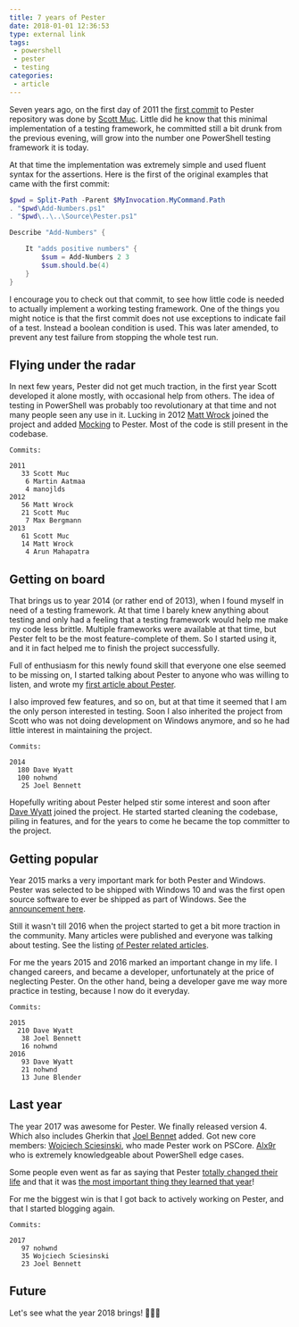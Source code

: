 ```yaml
---
title: 7 years of Pester
date: 2018-01-01 12:36:53
type: external link
tags: 
 - powershell
 - pester
 - testing
categories:
 - article
---
```


Seven years ago, on the first day of 2011 the [first commit](https://github.com/pester/Pester/commit/a1d6a0e01f58375175ed090647ab8245a049f1a6) to Pester repository was done by [Scott Muc](https://twitter.com/ScottMuc). Little did he know that this minimal implementation of a testing framework, he committed still a bit drunk from the previous evening, will grow into the number one PowerShell testing framework it is today.

<!-- more -->

At that time the implementation was extremely simple and used fluent syntax for the assertions. Here is the first of the original examples that came with the first commit:

```powershell
$pwd = Split-Path -Parent $MyInvocation.MyCommand.Path
. "$pwd\Add-Numbers.ps1"
. "$pwd\..\..\Source\Pester.ps1"

Describe "Add-Numbers" {

    It "adds positive numbers" {
        $sum = Add-Numbers 2 3
        $sum.should.be(4)
    }
}
```

I encourage you to check out that commit, to see how little code is needed to actually implement a working testing framework. One of the things you might notice is that the first commit does not use exceptions to indicate fail of a test. Instead a boolean condition is used. This was later amended, to prevent any test failure from stopping the whole test run.

## Flying under the radar

In next few years, Pester did not get much traction, in the first year Scott developed it alone mostly, with occasional help from others. The idea of testing in PowerShell was probably too revolutionary at that time and not many people seen any use in it. Lucking in 2012 [Matt Wrock](https://twitter.com/mwrockx) joined the project and added [Mocking](https://github.com/pester/Pester/wiki/Mock) to Pester. Most of the code is still present in the codebase.

```text
Commits:

2011
   33 Scott Muc
    6 Martin Aatmaa
    4 manojlds
2012
   56 Matt Wrock
   21 Scott Muc
    7 Max Bergmann
2013
   61 Scott Muc
   14 Matt Wrock
    4 Arun Mahapatra
```

## Getting on board

That brings us to year 2014 (or rather end of 2013), when I found myself in need of a testing framework. At that time I barely knew anything about testing and only had a feeling that a testing framework would help me make my code less brittle. Multiple frameworks were available at that time, but Pester felt to be the most feature-complete of them. So I started using it, and it in fact helped me to finish the project successfully.

Full of enthusiasm for this newly found skill that everyone one else seemed to be missing on, I started talking about Pester to anyone who was willing to listen, and wrote my [first article about Pester](http://www.powershellmagazine.com/2014/03/12/get-started-with-pester-powershell-unit-testing-framework/). 

I also improved few features, and so on, but at that time it seemed that I am the only person interested in testing. Soon I also inherited the project from Scott who was not doing development on Windows anymore, and so he had little interest in maintaining the project.

```text
Commits:

2014
  180 Dave Wyatt
  100 nohwnd
   25 Joel Bennett
```

Hopefully writing about Pester helped stir some interest and soon after [Dave Wyatt](https://twitter.com/msh_dave) joined the project. He started started cleaning the codebase, piling in features, and for the years to come he became the top committer to the project.

## Getting popular

Year 2015 marks a very important mark for both Pester and Windows. Pester was selected to be shipped with Windows 10 and was the first open source software to ever be shipped as part of Windows. See the [announcement here](https://youtu.be/aem257PCO9c?t=17m27s).

Still it wasn't till 2016 when the project started to get a bit more traction in the community. Many articles were published and everyone was talking about testing. See the listing [of Pester related articles](https://github.com/pester/Pester/wiki/Articles-and-other-resources).

For me the years 2015 and 2016 marked an important change in my life. I changed careers, and became a developer, unfortunately at the price of neglecting Pester. On the other hand, being a developer gave me way more practice in testing, because I now do it everyday.

```text
Commits:

2015
  210 Dave Wyatt
   38 Joel Bennett
   16 nohwnd
2016
   93 Dave Wyatt
   21 nohwnd
   13 June Blender
```

## Last year

The year 2017 was awesome for Pester. We finally released version 4. Which also includes Gherkin that [Joel Bennet](https://twitter.com/Jaykul) added. Got new core members: [Wojciech Sciesinski](https://twitter.com/itpraktyk), who made Pester work on PSCore. [Alx9r](https://twitter.com/alx9r) who is extremely knowledgeable about PowerShell edge cases. 

Some people even went as far as saying that Pester [totally changed their life](https://twitter.com/cl/status/931130461111422977) and that it was [the most important thing they learned that year](https://twitter.com/FredBainbridge/status/942968510095003649)!

For me the biggest win is that I got back to actively working on Pester, and that I started blogging again.

```text
Commits:

2017
   97 nohwnd
   35 Wojciech Sciesinski
   23 Joel Bennett
```

## Future

Let's see what the year 2018 brings! 🍾🍾🍾

